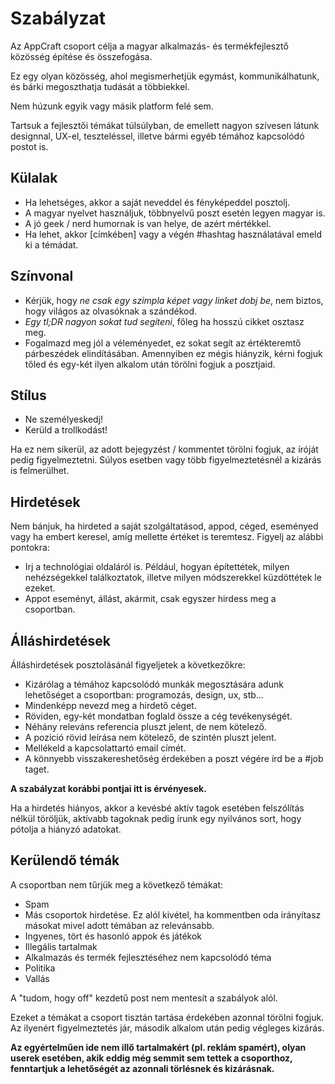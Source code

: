 # Szabályzat

Az AppCraft csoport célja a magyar alkalmazás- és termékfejlesztő közösség építése és összefogása.

Ez egy olyan közösség, ahol megismerhetjük egymást, kommunikálhatunk, és bárki megoszthatja tudását a többiekkel.

Nem húzunk egyik vagy másik platform felé sem.

Tartsuk a fejlesztői témákat túlsúlyban, de emellett nagyon szívesen látunk designnal, UX-el, teszteléssel, illetve bármi 
egyéb témához kapcsolódó postot is.

## Külalak

- Ha lehetséges, akkor a saját neveddel és fényképeddel posztolj.
- A magyar nyelvet használjuk, többnyelvű poszt esetén legyen magyar is.
- A jó geek / nerd humornak is van helye, de azért mértékkel.
- Ha lehet, akkor [címkében] vagy a végén #hashtag használatával emeld ki a témádat.

## Színvonal

- Kérjük, hogy *ne csak egy szimpla képet vagy linket dobj be*, nem biztos, hogy világos az olvasóknak a szándékod.
- *Egy tl;DR nagyon sokat tud segíteni*, főleg ha hosszú cikket osztasz meg.
- Fogalmazd meg jól a véleményedet, ez sokat segít az értékteremtő párbeszédek elindításában.
  Amennyiben ez mégis hiányzik, kérni fogjuk tőled és egy-két ilyen alkalom után törölni fogjuk a posztjaid.

## Stílus
- Ne személyeskedj!
- Kerüld a trollkodást!

Ha ez nem sikerül, az adott bejegyzést / kommentet törölni fogjuk, az íróját pedig figyelmeztetni.
Súlyos esetben vagy több figyelmeztetésnél a kizárás is felmerülhet.

## Hirdetések

Nem bánjuk, ha hirdeted a saját szolgáltatásod, appod, céged, eseményed vagy ha embert keresel, amíg mellette
értéket is teremtesz. Figyelj az alábbi pontokra:

- Irj a technológiai oldaláról is. Például, hogyan építettétek, milyen nehézségekkel találkoztatok,
 illetve milyen módszerekkel küzdöttétek le ezeket.
- Appot eseményt, állást, akármit, csak egyszer hirdess meg a csoportban.

## Álláshirdetések

Álláshirdetések posztolásánál figyeljetek a következőkre:

- Kizárólag a témához kapcsolódó munkák megosztására adunk lehetőséget a csoportban: programozás,
  design, ux, stb...
- Mindenképp nevezd meg a hirdető céget.
- Röviden, egy-két mondatban foglald össze a cég tevékenységét.
- Néhány releváns referencia pluszt jelent, de nem kötelező.
- A pozíció rövid leírása nem kötelező, de szintén pluszt jelent.
- Mellékeld a kapcsolattartó email címét.
- A könnyebb visszakereshetőség érdekében a poszt végére írd be a #job taget.

**A szabályzat korábbi pontjai itt is érvényesek.**

Ha a hirdetés hiányos, akkor a kevésbé aktív tagok esetében felszólítás nélkül töröljük, aktívabb tagoknak pedig írunk egy nyilvános sort, hogy pótolja a hiányzó adatokat.

## Kerülendő témák

A csoportban nem tűrjük meg a következő témákat:
- Spam
- Más csoportok hirdetése. Ez alól kivétel, ha kommentben oda irányítasz másokat mivel adott témában az relevánsabb.
- Ingyenes, tört és hasonló appok és játékok
- Illegális tartalmak
- Alkalmazás és termék fejlesztéséhez nem kapcsolódó téma
- Politika
- Vallás

A "tudom, hogy off" kezdetű post nem mentesít a szabályok alól.

Ezeket a témákat a csoport tisztán tartása érdekében azonnal törölni fogjuk. Az ilyenért figyelmeztetés jár,
második alkalom után pedig végleges kizárás.

**Az egyértelműen ide nem illő tartalmakért (pl. reklám spamért), olyan userek esetében, akik eddig még semmit sem tettek a
csoporthoz, fenntartjuk a lehetőségét az azonnali törlésnek és kizárásnak.**
